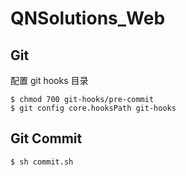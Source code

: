# QNSolutions_Web

## Git

配置 git hooks 目录

```shell
$ chmod 700 git-hooks/pre-commit
$ git config core.hooksPath git-hooks
```

## Git Commit

```shell
$ sh commit.sh
```
